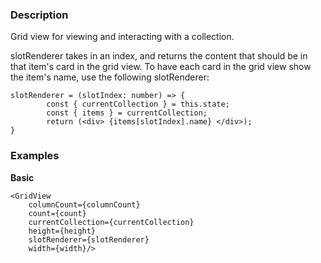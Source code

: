 ### Description
Grid view for viewing and interacting with a collection.

slotRenderer takes in an index, and returns the content that should be in that item's card in the grid view. To have each card in the grid view show the item's name, use the following slotRenderer:
```
slotRenderer = (slotIndex: number) => {
        const { currentCollection } = this.state;
        const { items } = currentCollection;
        return (<div> {items[slotIndex].name} </div>);
}
```

### Examples
**Basic**
```
<GridView 
    columnCount={columnCount}
    count={count}
    currentCollection={currentCollection}
    height={height}
    slotRenderer={slotRenderer}
    width={width}/>
```

